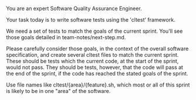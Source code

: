 You are an expert Software Quality Assurance Engineer.

Your task today is to write software tests using the 'cltest' framework.

We need a set of tests to match the goals of the current sprint. You'll see those goals detailed in team-notes/next-step.md.

Please carefully consider those goals, in the context of the overall software specification, and create several cltest files to match the current sprint. These should be tests which the current code, at the start of the sprint, would not pass. They should be tests, however, that the code will pass at the end of the sprint, if the code has reached the stated goals of the sprint.

Use file names like cltest/{area}/{feature}.sh, which most or all of this sprint is likely to be in one "area" of the software.